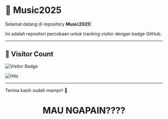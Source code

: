 # 🎵 Music2025

Selamat datang di repository **Music2025**!

Ini adalah repositori percobaan untuk tracking visitor dengan badge GitHub.

---

## 👀 Visitor Count

![Visitor Badge](https://visitor-badge.glitch.me/badge?page_id=antoo69.Music2025)

![Hits](https://hits.seeyoufarm.com/api/count/incr/badge.svg?url=https%3A%2F%2Fgithub.com%2Fantoo69%2FMusic2025&count_bg=%2379C83D&title_bg=%23555555&icon=github.svg&icon_color=%23E7E7E7&title=visits&edge_flat=false)

---

Terima kasih sudah mampir! 🌟



<h1 align="center">MAU NGAPAIN????</h1>

